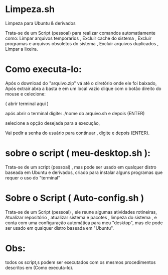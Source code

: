 # Limpeza.sh
Limpeza para Ubuntu & derivados

Trata-se de um Script (pessoal) para realizar comandos automatiamente como:
Limpar arquivos temporarios ,
Excluir cache do sistema ,
Excluir programas e arquivos obsoletos do sistema ,
Excluir arquivos duplicados ,
Limpar a lixeira.

# Como executa-lo:

Após o download do "arquivo.zip" vá até o diretório onde ele foi baixado,
Após extrair abra a basta e em um local vazio clique com o botão direito do mouse e celecione:

 ( abrir terminal aqui )

após abrir o terminal digite: ./nome do arquivo.sh  e depois (ENTER)
 
selecione a opção desejada para a execução,

Vai pedir a senha do usuário para continuar , digite e depois (ENTER).

# sobre o script ( meu-desktop.sh ):

Trata-se de um script (pessoal) , mas pode ser usado em qualquer distro baseada em Ubuntu e derivados,
criado para instalar alguns programas que requer o uso do "terminal"

# Sobre o Script ( Auto-config.sh )

Trata-se de um Script (pessoal) , ele reune algumas atividades rotineiras,
Atualizar repositório , atualizar sistema e pacotes , limpeza do sistema ,
e conta com uma configuração automática para meu "desktop",
mas ele pode ser usado em qualquer distro baseada em "Ubuntu".
 

# Obs: 
todos os script,s podem ser executados com os mesmos procedimentos descritos em (Como executa-lo).
